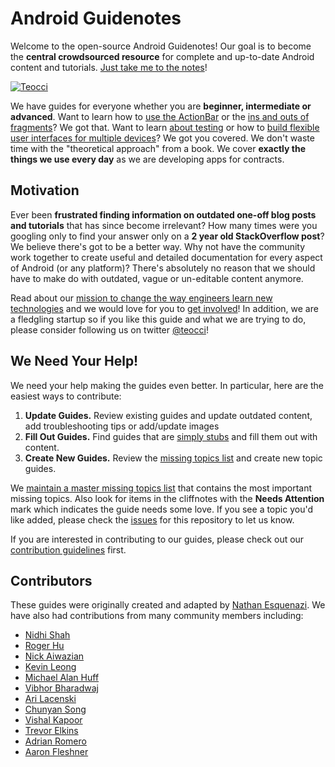 # Android Guidenotes

Welcome to the open-source Android Guidenotes! Our goal is to become the **central crowdsourced resource** for complete and up-to-date Android content and tutorials. [Just take me to the notes](https://github.com/teocci/android_guides/wiki#getting-started)!

[![Teocci](http://i.imgur.com/aVmvzfC.png)](http://teocci.com)

We have guides for everyone whether you are **beginner, intermediate or advanced**. Want to learn how to [use the ActionBar](https://github.com/teocci/android_guides/wiki/Defining-The-ActionBar) or the [ins and outs of fragments](https://github.com/teocci/android_guides/wiki/Creating-and-Using-Fragments)? We got that. Want to learn [about testing](https://github.com/teocci/android_guides/wiki/Android-Unit-and-Integration-testing) or how to [build flexible user interfaces for multiple devices](https://github.com/teocci/android_guides/wiki/Flexible-User-Interfaces)? We got you covered. We don't waste time with the "theoretical approach" from a book. We cover **exactly the things we use every day** as we are developing apps for contracts.

## Motivation

Ever been **frustrated finding information on outdated one-off blog posts and tutorials** that has since become irrelevant? How many times were you googling only to find your answer only on a **2 year old StackOverflow post**? We believe there's got to be a better way. Why not have the community work together to create useful and detailed documentation for every aspect of Android (or any platform)? There's absolutely no reason that we should have to make do with outdated, vague or un-editable content anymore.

Read about our [mission to change the way engineers learn new technologies](https://github.com/teocci/android_guides/wiki/The-teocci-Goal) and we would love for you to [get involved](https://github.com/teocci/android_guides/wiki/The-teocci-Goal#how-do-i-help)! In addition, we are a fledgling startup so if you like this guide and what we are trying to do, please consider following us on twitter [@teocci](https://twitter.com/teocci)!

## We Need Your Help!

We need your help making the guides even better. In particular, here are the easiest ways to contribute:

1. **Update Guides.** Review existing guides and update outdated content, add troubleshooting tips or add/update images
2. **Fill Out Guides.** Find guides that are [simply stubs](https://github.com/teocci/android_guides/issues/2) and fill them out with content.
3. **Create New Guides.** Review the [missing topics list](https://github.com/teocci/android_guides/issues/2) and create new topic guides.

We [maintain a master missing topics list](https://github.com/teocci/android_guides/issues/2) that contains the most important missing topics. Also look for items in the cliffnotes with the **Needs Attention** mark which indicates the guide needs some love. If you see a topic you'd like added, please check the [issues](https://github.com/teocci/android_guides/issues) for this repository to let us know.

If you are interested in contributing to our guides, please check out our [contribution guidelines](https://github.com/teocci/android_guides/wiki/Contributing-Guidelines) first.

## Contributors

These guides were originally created and adapted by [Nathan Esquenazi](http://github.com/nesquena). We have also had contributions from many
community members including:

 * [Nidhi Shah](https://github.com/nidhi1608)
 * [Roger Hu](https://github.com/rogerhu)
 * [Nick Aiwazian](https://github.com/nickai)
 * [Kevin Leong](https://github.com/kgleong)
 * [Michael Alan Huff](https://github.com/koalahamlet)
 * [Vibhor Bharadwaj](https://github.com/vibhorB)
 * [Ari Lacenski](https://github.com/tensory)
 * [Chunyan Song](https://github.com/chunyan)
 * [Vishal Kapoor](https://github.com/kapoor)
 * [Trevor Elkins](https://github.com/trevor-e)
 * [Adrian Romero](https://github.com/romeroadrian)
 * [Aaron Fleshner](https://github.com/adfleshner)
